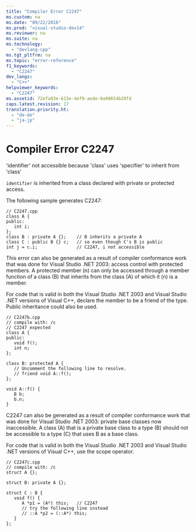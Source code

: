 ```yaml
---
title: "Compiler Error C2247"
ms.custom: na
ms.date: "09/22/2016"
ms.prod: "visual-studio-dev14"
ms.reviewer: na
ms.suite: na
ms.technology: 
  - "devlang-cpp"
ms.tgt_pltfrm: na
ms.topic: "error-reference"
f1_keywords: 
  - "C2247"
dev_langs: 
  - "C++"
helpviewer_keywords: 
  - "C2247"
ms.assetid: 72efa03e-615e-4ef9-aede-0a98654b20fd
caps.latest.revision: 17
translation.priority.ht: 
  - "de-de"
  - "ja-jp"
---
```

# Compiler Error C2247
'identifier' not accessible because 'class' uses 'specifier' to inherit from 'class'  
  
 `identifier` is inherited from a class declared with private or protected access.  
  
 The following sample generates C2247:  
  
```  
// C2247.cpp  
class A {  
public:  
   int i;  
};  
class B : private A {};    // B inherits a private A  
class C : public B {} c;   // so even though C's B is public  
int j = c.i;               // C2247, i not accessible  
```  
  
 This error can also be generated as a result of compiler conformance work that was done for Visual Studio .NET 2003: access control with protected members. A protected member (n) can only be accessed through a member function of a class (B) that inherits from the class (A) of which it (n) is a member.  
  
 For code that is valid in both the Visual Studio .NET 2003 and Visual Studio .NET versions of Visual C++, declare the member to be a friend of the type. Public inheritance could also be used.  
  
```  
// C2247b.cpp  
// compile with: /c  
// C2247 expected  
class A {  
public:  
   void f();  
   int n;  
};  
  
class B: protected A {  
   // Uncomment the following line to resolve.  
   // friend void A::f();  
};  
  
void A::f() {  
   B b;  
   b.n;  
}  
```  
  
 C2247 can also be generated as a result of compiler conformance work that was done for Visual Studio .NET 2003: private base classes now inaccessible. A class (A) that is a private base class to a type (B) should not be accessible to a type (C) that uses B as a base class.  
  
 For code that is valid in both the Visual Studio .NET 2003 and Visual Studio .NET versions of Visual C++, use the scope operator.  
  
```  
// C2247c.cpp  
// compile with: /c  
struct A {};  
  
struct B: private A {};  
  
struct C : B {  
   void f() {  
      A *p1 = (A*) this;   // C2247  
      // try the following line instead  
      // ::A *p2 = (::A*) this;  
   }  
};  
```